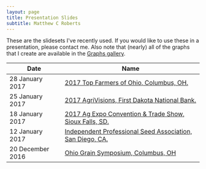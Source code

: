 ```yaml
---
layout: page
title: Presentation Slides
subtitle: Matthew C Roberts
---
```



These are the slidesets I've recently used. If you would like to use these in a presentation,
please contact me. Also note that (nearly) all of the graphs that I create are available
in the [Graphs gallery](../graphs/index.html).

| Date | Name |
| ---- | ---- |
| 28 January 2017 | [2017 Top Farmers of Ohio, Columbus, OH.](../img/slides/20170128-www.pdf) |
| 25 January 2017 | [2017 AgriVisions, First Dakota National Bank.](../img/slides/20170125-www.pdf) |
| 18 January 2017 | [2017 Ag Expo Convention & Trade Show, Sioux Falls, SD.](../img/slides/20170118-www.pdf) |
| 12 January 2017 | [Independent Professional Seed Association, San Diego, CA.](../img/slides/20170112-www.pdf) |
| 20 December 2016 | [Ohio Grain Symposium, Columbus, OH](../img/slides/20161220-www.pdf) |

